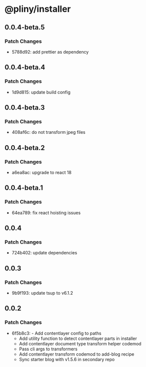 # @pliny/installer

## 0.0.4-beta.5

### Patch Changes

- 5788d92: add prettier as dependency

## 0.0.4-beta.4

### Patch Changes

- 1d9d815: update build config

## 0.0.4-beta.3

### Patch Changes

- 408af6c: do not transform jpeg files

## 0.0.4-beta.2

### Patch Changes

- a6ea8ac: upgrade to react 18

## 0.0.4-beta.1

### Patch Changes

- 64ea789: fix react hoisting issues

## 0.0.4

### Patch Changes

- 724b402: update dependencies

## 0.0.3

### Patch Changes

- 9b9f193: update tsup to v6.1.2

## 0.0.2

### Patch Changes

- 6f5b8c3: - Add contentlayer config to paths
  - Add utility function to detect contentlayer parts in installer
  - Add contentlayer document type transform helper codemod
  - Pass cli args to transformers
  - Add contentlayer transform codemod to add-blog recipe
  - Sync starter blog with v1.5.6 in secondary repo
